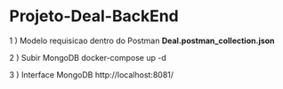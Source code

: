 # Projeto-Deal-BackEnd


1 ) Modelo requisicao dentro do Postman  **Deal.postman_collection.json**


2 ) Subir MongoDB
    docker-compose up -d 

3 ) Interface MongoDB
    http://localhost:8081/

